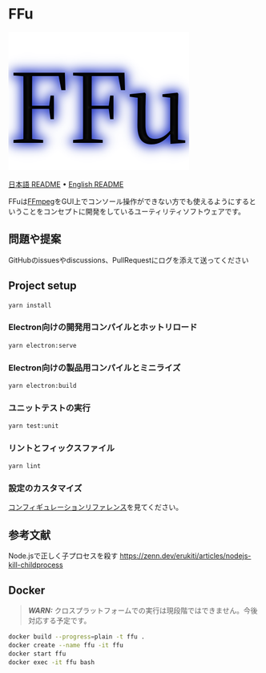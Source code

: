 # FFu

![Logo](imgs/logo.png)

[日本語 README](./README.md) • [English README](docs/README.en.md)

FFuは[FFmpeg](http://ffmpeg.org)をGUI上でコンソール操作ができない方でも使えるようにするということをコンセプトに開発をしているユーティリティソフトウェアです。

## 問題や提案

GitHubのissuesやdiscussions、PullRequestにログを添えて送ってください

## Project setup

``` bash
yarn install
```

### Electron向けの開発用コンパイルとホットリロード

``` bash
yarn electron:serve
```

### Electron向けの製品用コンパイルとミニライズ

``` bash
yarn electron:build
```

### ユニットテストの実行

``` bash
yarn test:unit
```

### リントとフィックスファイル

``` bash
yarn lint
```

### 設定のカスタマイズ

[コンフィギュレーションリファレンス](https://cli.vuejs.org/config/)を見てください。

## 参考文献

Node.jsで正しく子プロセスを殺す
<https://zenn.dev/erukiti/articles/nodejs-kill-childprocess>

## Docker

> **_WARN:_**  クロスプラットフォームでの実行は現段階ではできません。今後対応する予定です。

``` bash
docker build --progress=plain -t ffu .
docker create --name ffu -it ffu
docker start ffu
docker exec -it ffu bash
```
